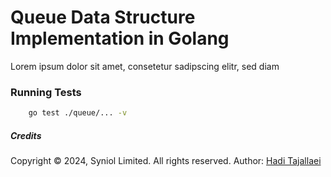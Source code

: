# Queue Data Structure Implementation in Golang
Lorem ipsum dolor sit amet, consetetur sadipscing elitr, sed diam


### Running Tests

```bash
    go test ./queue/... -v
```

##### Credits
Copyright &copy; 2024, Syniol Limited. All rights reserved.
Author: [Hadi Tajallaei](mailto:hadi@syniol.com)
